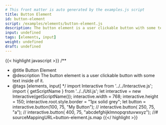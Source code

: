 ```yaml
---
# This front matter is auto generated by the examples.js script
title: Button Element
id: button-element
script: /examples/elements/button-element.js
description: The button element is a user clickable button with some text inside of it.
input: undefined
tags: [elements, input]
weight: undefined
draft: undefined
---
```


{{< highlight javascript >}}
/**
* @title Button Element
* @description The button element is a user clickable button with some text inside of it.
* @tags [elements, input]
*/
import Interactive from '../../Interactive.js';
import { getScriptName } from '../../Util.js';
let interactive = new Interactive(getScriptName());
interactive.width = 768;
interactive.height = 150;
interactive.root.style.border = "1px solid grey";
let button = interactive.button(100, 75, "My Button");
// interactive.button( 250, 75, "a");
// interactive.button( 400, 75, "abcdefghijklmnopqrstuvwxyz");
//# sourceMappingURL=button-element.js.map
{{</ highlight >}}

